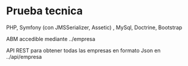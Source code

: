 Prueba tecnica
==============

PHP, Symfony (con JMSSerializer, Assetic) , MySql, Doctrine, Bootstrap

ABM accedible mediante ../empresa

API REST para obtener todas las empresas en formato Json en ../api/empresa
